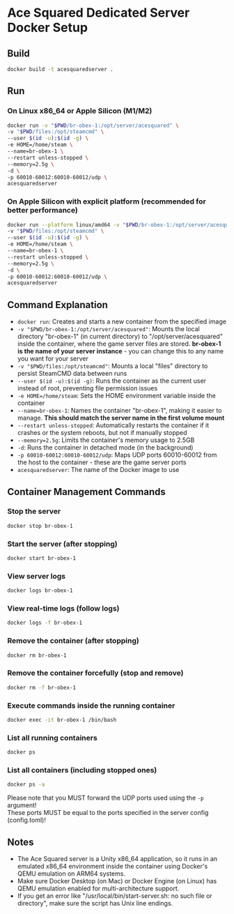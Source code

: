 # Ace Squared Dedicated Server Docker Setup

## Build

```bash
docker build -t acesquaredserver .
```

## Run

### On Linux x86_64 or Apple Silicon (M1/M2)
```bash
docker run -v "$PWD/br-obex-1:/opt/server/acesquared" \
-v "$PWD/files:/opt/steamcmd" \
--user $(id -u):$(id -g) \
-e HOME=/home/steam \
--name=br-obex-1 \
--restart unless-stopped \
--memory=2.5g \
-d \
-p 60010-60012:60010-60012/udp \
acesquaredserver
```

### On Apple Silicon with explicit platform (recommended for better performance)
```bash
docker run --platform linux/amd64 -v "$PWD/br-obex-1:/opt/server/acesquared" \
-v "$PWD/files:/opt/steamcmd" \
--user $(id -u):$(id -g) \
-e HOME=/home/steam \
--name=br-obex-1 \
--restart unless-stopped \
--memory=2.5g \
-d \
-p 60010-60012:60010-60012/udp \
acesquaredserver
```

## Command Explanation

- `docker run`: Creates and starts a new container from the specified image
- `-v "$PWD/br-obex-1:/opt/server/acesquared"`: Mounts the local directory "br-obex-1" (in current directory) to "/opt/server/acesquared" inside the container, where the game server files are stored. **br-obex-1 is the name of your server instance** - you can change this to any name you want for your server
- `-v "$PWD/files:/opt/steamcmd"`: Mounts a local "files" directory to persist SteamCMD data between runs
- `--user $(id -u):$(id -g)`: Runs the container as the current user instead of root, preventing file permission issues
- `-e HOME=/home/steam`: Sets the HOME environment variable inside the container
- `--name=br-obex-1`: Names the container "br-obex-1", making it easier to manage. **This should match the server name in the first volume mount**
- `--restart unless-stopped`: Automatically restarts the container if it crashes or the system reboots, but not if manually stopped
- `--memory=2.5g`: Limits the container's memory usage to 2.5GB
- `-d`: Runs the container in detached mode (in the background)
- `-p 60010-60012:60010-60012/udp`: Maps UDP ports 60010-60012 from the host to the container - these are the game server ports
- `acesquaredserver`: The name of the Docker image to use

## Container Management Commands

### Stop the server
```bash
docker stop br-obex-1
```

### Start the server (after stopping)
```bash
docker start br-obex-1
```

### View server logs
```bash
docker logs br-obex-1
```

### View real-time logs (follow logs)
```bash
docker logs -f br-obex-1
```

### Remove the container (after stopping)
```bash
docker rm br-obex-1
```

### Remove the container forcefully (stop and remove)
```bash
docker rm -f br-obex-1
```

### Execute commands inside the running container
```bash
docker exec -it br-obex-1 /bin/bash
```

### List all running containers
```bash
docker ps
```

### List all containers (including stopped ones)
```bash
docker ps -a
```

Please note that you MUST forward the UDP ports used using the ```-p``` argument!<br>
These ports MUST be equal to the ports specified in the server config (config.toml)!

## Notes
- The Ace Squared server is a Unity x86_64 application, so it runs in an emulated x86_64 environment inside the container using Docker's QEMU emulation on ARM64 systems.
- Make sure Docker Desktop (on Mac) or Docker Engine (on Linux) has QEMU emulation enabled for multi-architecture support.
- If you get an error like "/usr/local/bin/start-server.sh: no such file or directory", make sure the script has Unix line endings.